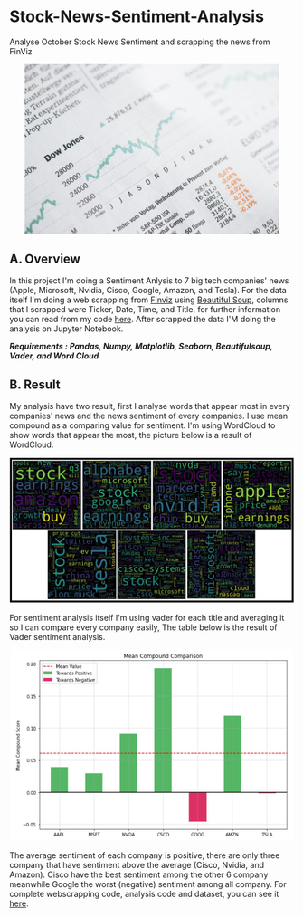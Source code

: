 # Stock-News-Sentiment-Analysis
Analyse October Stock News Sentiment and scrapping the news from FinViz
</p>
<p align = 'center'><img src = 'https://github.com/Samuel-the-crack/Stock-News-Sentiment-Analysis/blob/main/Picture/0_9naXQNQ5vDyJEybl.jfif', width = 450>


## A. Overview 
In this project I'm doing a Sentiment Anlysis to 7 big tech companies' news (Apple, Microsoft, Nvidia, Cisco, Google, Amazon, and Tesla). For the data itself I'm doing a web scrapping  from [Finviz](https://finviz.com/) using [Beautiful Soup](https://beautiful-soup-4.readthedocs.io/en/latest), columns that I scrapped were Ticker, Date, Time, and Title, for further information you can read from my code [here](https://github.com/Samuel-the-crack/Stock-News-Sentiment-Analysis/blob/main/WebScrapping.py). After scrapped the data I'M doing the analysis on Jupyter Notebook.

***Requirements : Pandas, Numpy, Matplotlib, Seaborn, Beautifulsoup, Vader, and Word Cloud***

## B. Result
My analysis have two result, first I analyse words that appear most in every companies' news and the news sentiment of every companies. I use mean compound as a comparing value for sentiment. I'm using WordCloud to show words that appear the most, the picture below is a result of WordCloud.
<p align = 'center'><img src = 'https://github.com/Samuel-the-crack/Stock-News-Sentiment-Analysis/blob/main/Picture/wordcloud.JPG', width = 800>

For sentiment analysis itself I'm using vader for each title and averaging it so I can compare every company easily, The table below is the result of Vader sentiment analysis.
<p align = 'center'><img src = 'https://github.com/Samuel-the-crack/Stock-News-Sentiment-Analysis/blob/main/Picture/table.JPG', width = 500>

The average sentiment of each company is positive, there are only three company that have sentiment above the average (Cisco, Nvidia, and Amazon). Cisco have the best sentiment among the other 6 company meanwhile Google the worst (negative) sentiment among all company. For complete webscrapping code, analysis code and dataset, you can see it [here](https://github.com/Samuel-the-crack/Stock-News-Sentiment-Analysis).
